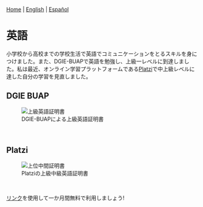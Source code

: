 [Home](index.md) \| [English](english.md) \| [Español](englishesp.md)

# 英語

小学校から高校までの学校生活で英語でコミュニケーションをとるスキルを身につけました。また、DGIE-BUAPで英語を勉強し、上級一レベルに到達しました。私は最近、オンライン学習プラットフォームである[Platzi](platzijp.md)で中上級レベルに達した自分の学習を見直しました。

## DGIE BUAP

<figure>
  <img
  src="https://imgur.com/TPKQDsU.jpg"
  alt="上級英語証明書">
  <figcaption>DGIE-BUAPによる上級英語証明書</figcaption>
</figure>
<br/>

## Platzi

<figure>
  <img
  src="https://imgur.com/nXPuGl6.jpg"
  alt="上位中間証明書">
  <figcaption>Platziの上級中級英語証明書</figcaption>
</figure>
<br/>

[リンク](https://platzi.com/r/davidsilvaa/)を使用して一か月間無料で利用しましょう!

